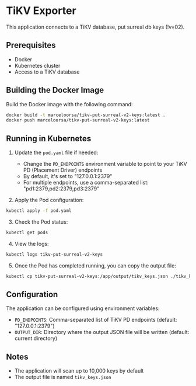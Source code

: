 # TiKV Exporter

This application connects to a TiKV database, put surreal db keys (!v=02).

## Prerequisites

- Docker
- Kubernetes cluster
- Access to a TiKV database

## Building the Docker Image

Build the Docker image with the following command:

```bash
docker build -t marceloorsa/tikv-put-surreal-v2-keys:latest .
docker push marceloorsa/tikv-put-surreal-v2-keys:latest

```


## Running in Kubernetes

1. Update the `pod.yaml` file if needed:
   - Change the `PD_ENDPOINTS` environment variable to point to your TiKV PD (Placement Driver) endpoints
   - By default, it's set to "127.0.0.1:2379"
   - For multiple endpoints, use a comma-separated list: "pd1:2379,pd2:2379,pd3:2379"

2. Apply the Pod configuration:

```bash
kubectl apply -f pod.yaml
```

3. Check the Pod status:

```bash
kubectl get pods
```

4. View the logs:

```bash
kubectl logs tikv-put-surreal-v2-keys
```

5. Once the Pod has completed running, you can copy the output file:

```bash
kubectl cp tikv-put-surreal-v2-keys:/app/output/tikv_keys.json ./tikv_keys.json
```

## Configuration

The application can be configured using environment variables:

- `PD_ENDPOINTS`: Comma-separated list of TiKV PD endpoints (default: "127.0.0.1:2379")
- `OUTPUT_DIR`: Directory where the output JSON file will be written (default: current directory)

## Notes

- The application will scan up to 10,000 keys by default
- The output file is named `tikv_keys.json`